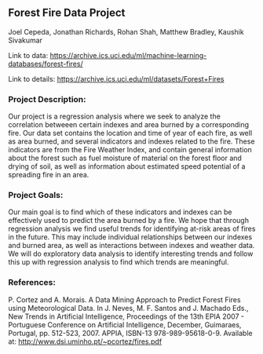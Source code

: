 ## Forest Fire Data Project
Joel Cepeda, Jonathan Richards, Rohan Shah, Matthew Bradley, Kaushik Sivakumar

Link to data: https://archive.ics.uci.edu/ml/machine-learning-databases/forest-fires/ 

Link to details: https://archive.ics.uci.edu/ml/datasets/Forest+Fires 

### Project Description:

Our project is a regression analysis where we seek to analyze the correlation betweeen certain indexes and area burned by a corresponding fire. Our data set contains the location and time of year of each fire, as well as area burned, and several indicators and indexes related to the fire. These indicators are from the Fire Weather Index, and contain general information about the forest such as fuel moisture of material on the forest floor and drying of soil, as well as information about estimated speed potential of a spreading fire in an area.

### Project Goals:

Our main goal is to find which of these indicators and indexes can be effectively used to predict the area burned by a fire. We hope that through regression analysis we find useful trends for identifying at-risk areas of fires in the future. This may include individual relationships between our indexes and burned area, as well as interactions between indexes and weather data. We will do exploratory data analysis to identify interesting trends and follow this up with regression analysis to find which trends are meaningful.

### References: 

P. Cortez and A. Morais. A Data Mining Approach to Predict Forest Fires using Meteorological Data.
  In J. Neves, M. F. Santos and J. Machado Eds., New Trends in Artificial Intelligence, 
  Proceedings of the 13th EPIA 2007 - Portuguese Conference on Artificial Intelligence, December, 
  Guimaraes, Portugal, pp. 512-523, 2007. APPIA, ISBN-13 978-989-95618-0-9. 
  Available at: http://www.dsi.uminho.pt/~pcortez/fires.pdf

